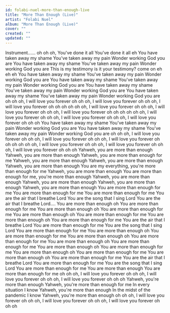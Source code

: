 ```yaml
---
id: folabi-nuel-more-than-enough-live
title: "More Than Enough (Live)"
artist: "Folabi Nuel"
album: "More Than Enough (Live)"
cover: ""
created: ""
updated: ""
---
```


Instrument......
oh oh oh,
You've done it all
You've done it all eh
You have taken away my shame
You've taken away my pain
Wonder working God you are
You have taken away my shame
You've taken away my pain
Wonder working God you are
This is my testimony
is it your testimony? come on eh eh eh
You have taken away my shame
You've taken away my pain
Wonder working God you are
You have taken away my shame
You've taken away my pain
Wonder working God you are
You have taken away my shame
You've taken away my pain
Wonder working God you are
You have taken away my shame
You've taken away my pain
Wonder working God you are
oh oh oh, I will love you forever
oh oh oh, I will love you forever
oh oh oh, I will love you forever
oh oh oh
oh oh oh, I will love you forever
oh oh oh, I will love you forever
oh oh oh, I will love you forever
oh oh oh
oh oh oh, I will love you forever
oh oh oh, I will love you forever
oh oh oh, I will love you forever
oh oh oh
You have taken away my shame
You've taken away my pain
Wonder working God you are
You have taken away my shame
You've taken away my pain
Wonder working God you are
oh oh oh, I will love you forever
oh oh oh, I will love you forever
oh oh oh, I will love you forever
oh oh oh
oh oh oh, I will love you forever
oh oh oh, I will love you forever
oh oh oh, I will love you forever
oh oh oh
Yahweh, you are more than enough
Yahweh, you are more than enough
Yahweh, you are more than enough for me
Yahweh, you are more than enough
Yahweh, you are more than enough
Yahweh, you are more than enough
You are my everything, you're more than enough for me
Yahweh, you are more than enough
You are more than enough for me, you're more than enough
Yahweh, you are more than enough
Yahweh, you are more than enough
Yahweh, you are more than enough
Yahweh, you are more than enough
You are more than enough for me
You are more than enough for me
You are more than enough for me
You are the air that I breathe Lord
You are the song that I sing Lord
You are the air that I breathe Lord....
You are more than enough oh
You are more than enough for me
You are more than enough oh
You are more than enough for me
You are more than enough oh
You are more than enough for me
You are more than enough oh
You are more than enough for me
You are the air that I breathe Lord
You are more than enough for me
You are the song that I sing Lord
You are more than enough for me
You are more than enough oh
You are more than enough for me
You are more than enough oh
You are more than enough for me
You are more than enough oh
You are more than enough for me
You are more than enough oh
You are more than enough for me
You are more than enough oh
You are more than enough for me
You are more than enough oh
You are more than enough for me
You are the air that I breathe Lord
You are more than enough for me
You are the song that I sing Lord
You are more than enough for me
You are more than enough
You are more than enough for me
oh oh oh, I will love you forever
oh oh oh, I will love you forever
oh oh oh, I will love you forever
oh oh oh
Yahweh, you're more than enough
Yahweh, you're more than enough for me
In every situation I know
Yahweh, you're more than enough
In the midst of the pandemic I know
Yahweh, you're more than enough
oh oh oh, I will love you forever
oh oh oh, I will love you forever
oh oh oh, I will love you forever
oh oh oh